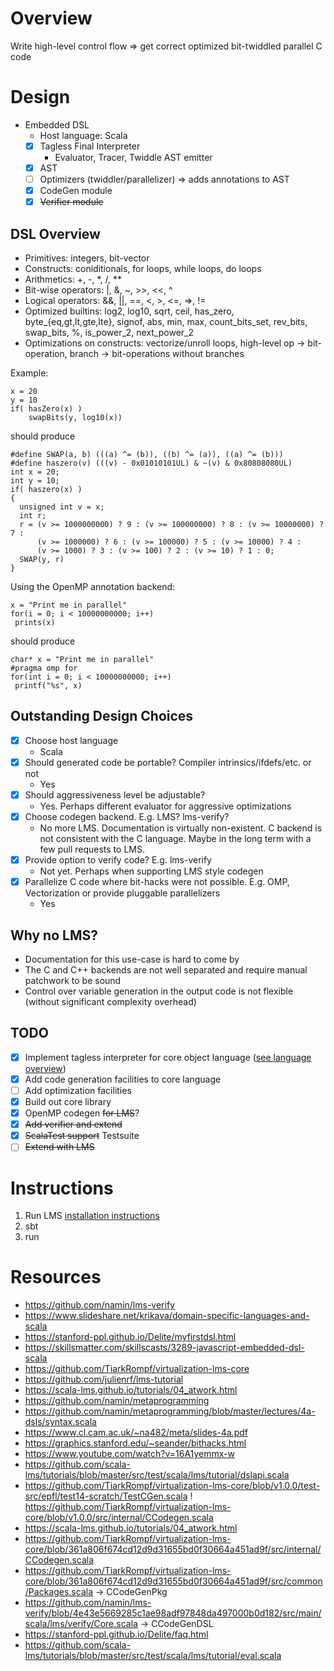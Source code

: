 # Overview
Write high-level control flow => get correct optimized bit-twiddled parallel C code

# Design
* Embedded DSL
  * Host language: Scala
  - [x] Tagless Final Interpreter
    - Evaluator, Tracer, Twiddle AST emitter
  - [x] AST
  - [ ] Optimizers (twiddler/parallelizer) => adds annotations to AST
  - [x] CodeGen module
  - [x] ~~Verifier module~~

## DSL Overview
* Primitives: integers, bit-vector
* Constructs: coniditionals, for loops, while loops, do loops
* Arithmetics: +, -, *, /, **
* Bit-wise operators: |, &, ~, >>, <<, ^
* Logical operators: &&, ||, ==, <, >, <=, =>, !=
* Optimized builtins: log2, log10, sqrt, ceil, has_zero, byte_{eq,gt,lt,gte,lte}, signof, abs, min, max, count_bits_set, rev_bits, swap_bits, %, is_power_2, next_power_2
* Optimizations on constructs: vectorize/unroll loops, high-level op -> bit-operation, branch -> bit-operations without branches

Example:
```
x = 20
y = 10
if( hasZero(x) )
    swapBits(y, log10(x))
```
should produce
```
#define SWAP(a, b) (((a) ^= (b)), ((b) ^= (a)), ((a) ^= (b)))
#define haszero(v) (((v) - 0x01010101UL) & ~(v) & 0x80808080UL)
int x = 20;
int y = 10;
if( haszero(x) )
{
  unsigned int v = x;
  int r;
  r = (v >= 1000000000) ? 9 : (v >= 100000000) ? 8 : (v >= 10000000) ? 7 : 
      (v >= 1000000) ? 6 : (v >= 100000) ? 5 : (v >= 10000) ? 4 : 
      (v >= 1000) ? 3 : (v >= 100) ? 2 : (v >= 10) ? 1 : 0;
  SWAP(y, r)
}
```

Using the OpenMP annotation backend:
```
x = "Print me in parallel"
for(i = 0; i < 10000000000; i++)
 prints(x)
```
should produce
```
char* x = "Print me in parallel"
#pragma omp for
for(int i = 0; i < 10000000000; i++)
 printf("%s", x)
```

## Outstanding Design Choices
- [x] Choose host language
  - Scala
- [x] Should generated code be portable? Compiler intrinsics/ifdefs/etc. or not
  - Yes
- [x] Should aggressiveness level be adjustable?
  - Yes. Perhaps different evaluator for aggressive optimizations
- [x] Choose codegen backend. E.g. LMS? lms-verify?
  - No more LMS. Documentation is virtually non-existent. C backend is not consistent with the C language. Maybe in the long term with a few pull requests to LMS.
- [x] Provide option to verify code? E.g. lms-verify
  - Not yet. Perhaps when supporting LMS style codegen
- [x] Parallelize C code where bit-hacks were not possible. E.g. OMP, Vectorization or provide pluggable parallelizers
  - Yes

## Why no LMS?
- Documentation for this use-case is hard to come by
- The C and C++ backends are not well separated and require manual patchwork to be sound
- Control over variable generation in the output code is not flexible (without significant complexity overhead)

## TODO
- [x] Implement tagless interpreter for core object language ([see language overview](#dsl-overview))
- [x] Add code generation facilities to core language
- [ ] Add optimization facilities
- [x] Build out core library
- [x] OpenMP codegen ~~for LMS~~?
- [x] ~~Add verifier and extend~~
- [x] ~~ScalaTest support~~ Testsuite
- [ ] ~~Extend with LMS~~

# Instructions
1. Run LMS [installation instructions](https://github.com/TiarkRompf/virtualization-lms-core)
2. sbt
3. run

# Resources
* https://github.com/namin/lms-verify
* https://www.slideshare.net/krikava/domain-specific-languages-and-scala
* https://stanford-ppl.github.io/Delite/myfirstdsl.html
* https://skillsmatter.com/skillscasts/3289-javascript-embedded-dsl-scala
* https://github.com/TiarkRompf/virtualization-lms-core
* https://github.com/julienrf/lms-tutorial
* https://scala-lms.github.io/tutorials/04_atwork.html
* https://github.com/namin/metaprogramming
* https://github.com/namin/metaprogramming/blob/master/lectures/4a-dsls/syntax.scala
* https://www.cl.cam.ac.uk/~na482/meta/slides-4a.pdf
* https://graphics.stanford.edu/~seander/bithacks.html
* https://www.youtube.com/watch?v=16A1yemmx-w
* https://github.com/scala-lms/tutorials/blob/master/src/test/scala/lms/tutorial/dslapi.scala
* https://github.com/TiarkRompf/virtualization-lms-core/blob/v1.0.0/test-src/epfl/test14-scratch/TestCGen.scala
! https://github.com/TiarkRompf/virtualization-lms-core/blob/v1.0.0/src/internal/CCodegen.scala
* https://scala-lms.github.io/tutorials/04_atwork.html
* https://github.com/TiarkRompf/virtualization-lms-core/blob/361a806f674cd12d9d31655bd0f30664a451ad9f/src/internal/CCodegen.scala
* https://github.com/TiarkRompf/virtualization-lms-core/blob/361a806f674cd12d9d31655bd0f30664a451ad9f/src/common/Packages.scala -> CCodeGenPkg
* https://github.com/namin/lms-verify/blob/4e43e5669285c1ae98adf97848da497000b0d182/src/main/scala/lms/verify/Core.scala -> CCodeGenDSL
* https://stanford-ppl.github.io/Delite/faq.html
* https://github.com/scala-lms/tutorials/blob/master/src/test/scala/lms/tutorial/eval.scala
